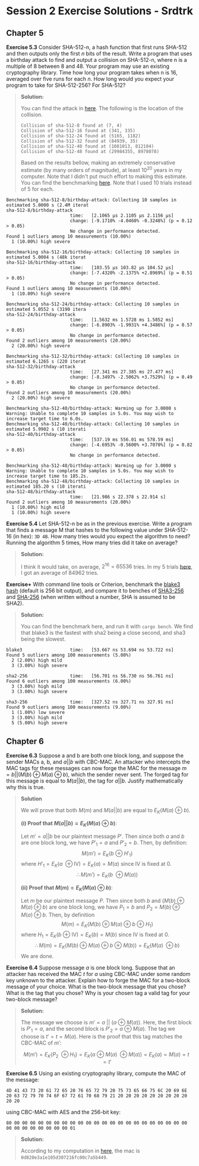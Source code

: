 # Session 2 Exercise Solutions - Srdtrk

## Chapter 5

**Exercise 5.3** Consider SHA-512-n, a hash function that first runs SHA-512 and then outputs only the first $n$ bits of the result. Write a program that uses a birthday attack to find and output a collision on SHA-512-n, where n is a multiple of 8 between 8 and 48. Your program may use an existing cryptography library. Time how long your program takes when n is 16, averaged over five runs for each $n.$ How long would you expect your program to take for SHA-512-256? For SHA-512?

> **Solution:**
>
> You can find the attack in [here](https://github.com/srdtrk/open-cryptography-course/blob/main/session-3/sha512-n-birthday/src/lib.rs). The following is the location of the collision.
>
> ```ignore
> Collision of sha-512-8 found at (7, 4)
> Collision of sha-512-16 found at (341, 335)
> Collision of sha-512-24 found at (5165, 1182)
> Collision of sha-512-32 found at (84939, 35)
> Collision of sha-512-40 found at (1081013, 812104)
> Collision of sha-512-48 found at (29984355, 8978078)
> ```
>
> Based on the results bellow, making an extremely conservative estimate (by many orders of magnitude), at least $10^{20}$ years in my computer. Note that I didn't put much effort to making this estimate. You can find the benchmarking [here](https://github.com/srdtrk/open-cryptography-course/blob/main/session-3/sha512-n-birthday/benches/my_benchmark.rs). Note that I used 10 trials instead of 5 for each.

```
Benchmarking sha-512-8/birthday-attack: Collecting 10 samples in estimated 5.0000 s (2.4M iterat                                                                                                sha-512-8/birthday-attack                        
                        time:   [2.1065 µs 2.1105 µs 2.1156 µs]
                        change: [-9.1710% -4.0460% -0.3248%] (p = 0.12 > 0.05)
                        No change in performance detected.
Found 1 outliers among 10 measurements (10.00%)
  1 (10.00%) high severe

Benchmarking sha-512-16/birthday-attack: Collecting 10 samples in estimated 5.0004 s (48k iterat                                                                                                sha-512-16/birthday-attack                        
                        time:   [103.55 µs 103.82 µs 104.52 µs]
                        change: [-7.4320% -2.1375% +2.8969%] (p = 0.51 > 0.05)
                        No change in performance detected.
Found 1 outliers among 10 measurements (10.00%)
  1 (10.00%) high severe

Benchmarking sha-512-24/birthday-attack: Collecting 10 samples in estimated 5.0552 s (3190 itera                                                                                                sha-512-24/birthday-attack                        
                        time:   [1.5632 ms 1.5728 ms 1.5852 ms]
                        change: [-6.8903% -1.9931% +4.3486%] (p = 0.57 > 0.05)
                        No change in performance detected.
Found 2 outliers among 10 measurements (20.00%)
  2 (20.00%) high severe

Benchmarking sha-512-32/birthday-attack: Collecting 10 samples in estimated 6.1265 s (220 iterat                                                                                                sha-512-32/birthday-attack                        
                        time:   [27.341 ms 27.385 ms 27.477 ms]
                        change: [-8.3497% -2.5062% +3.7529%] (p = 0.49 > 0.05)
                        No change in performance detected.
Found 2 outliers among 10 measurements (20.00%)
  2 (20.00%) high severe

Benchmarking sha-512-40/birthday-attack: Warming up for 3.0000 s
Warning: Unable to complete 10 samples in 5.0s. You may wish to increase target time to 6.0s.
Benchmarking sha-512-40/birthday-attack: Collecting 10 samples in estimated 5.9902 s (10 iterati                                                                                                sha-512-40/birthday-attack                        
                        time:   [537.19 ms 556.01 ms 578.59 ms]
                        change: [-4.6953% -0.5600% +3.7070%] (p = 0.82 > 0.05)
                        No change in performance detected.

Benchmarking sha-512-48/birthday-attack: Warming up for 3.0000 s
Warning: Unable to complete 10 samples in 5.0s. You may wish to increase target time to 185.2s.
Benchmarking sha-512-48/birthday-attack: Collecting 10 samples in estimated 185.20 s (10 iterati                                                                                                sha-512-48/birthday-attack                        
                        time:   [21.986 s 22.378 s 22.914 s]
Found 2 outliers among 10 measurements (20.00%)
  1 (10.00%) high mild
  1 (10.00%) high severe
```

**Exercise 5.4** Let SHA-512-n be as in the previous exercise. Write a program that finds a message M that hashes to the following value under SHA-512-16 (in hex):  `3D 4B`. How many tries would you expect the algorithm to need? Running the algorithm 5 times, How many tries did it take on average?

> **Solution:**
>
> I think it would take, on average, $2^{16} = 65536$ tries. In my 5 trials [here](https://github.com/srdtrk/open-cryptography-course/blob/main/session-3/sha512-n-birthday/src/lib.rs), I got an average of 84962 tries.

**Exercise+** With command line tools or Criterion, benchmark the [blake3 hash](https://docs.rs/blake3/latest/blake3/) (default is 256 bit output), and compare it to benches of [SHA3-256](https://docs.rs/sha3/latest/sha3/) and [SHA-256](https://docs.rs/sha2/latest/sha2/) (when written without a number, SHA is assumed to be SHA2).

> **Solution:**
>
> You can find the benchmark here, and run it with `cargo bench`. We find that blake3 is the fastest with sha2 being a close second, and sha3 being the slowest.

```ignore
blake3                  time:   [53.667 ns 53.694 ns 53.722 ns]                   
Found 5 outliers among 100 measurements (5.00%)
  2 (2.00%) high mild
  3 (3.00%) high severe

sha2-256                time:   [56.701 ns 56.730 ns 56.761 ns]                     
Found 6 outliers among 100 measurements (6.00%)
  3 (3.00%) high mild
  3 (3.00%) high severe

sha3-256                time:   [327.52 ns 327.71 ns 327.91 ns]                     
Found 9 outliers among 100 measurements (9.00%)
  1 (1.00%) low severe
  3 (3.00%) high mild
  5 (5.00%) high severe
```

## Chapter 6

**Exercise 6.3** Suppose a and b are both one block long, and suppose the sender MACs a, b, and $a || b$ with CBC-MAC. An attacker who intercepts the MAC tags for these messages can now forge the MAC for the message $m=b || (M(b) ⊕ M(a) ⊕ b)$, which the sender never sent. The forged tag for this message is equal to $M(a || b)$, the tag for $a || b$. Justify mathematically why this is true.

> **Solution**
>
> We will prove that both $M(m)$ and $M(a || b)$ are equal to $E_K(M(a)\ \oplus\ b)$.
>
> **(i) Proof that $M(a||b) = E_K(M(a)\ \oplus\ b)$**:
>
> Let $m' = a||b$ be our plaintext message $P'$. Then since both $a$ and $b$ are one block long, we have $P'_1 = a$ and $P'_2 = b$. Then, by definition:
> $$M(m') = E_K(b\ \oplus\ H'_1)$$
> where $H'_1 = E_K(a\ \oplus \text{IV}) = E_K(a) = M(a)$ since $\text{IV}$ is fixed at $0$.
> $$\therefore M(m') = E_K(b\ \oplus M(a))$$
>
> **(ii) Proof that $M(m) = E_K(M(a)\ \oplus\ b)$**: 
>
> Let $m$ be our plaintext message $P$. Then since both $b$ and $(M(b) ⊕ M(a) ⊕ b)$ are one block long, we have $P_1 = b$ and $P_2 = M(b) ⊕ M(a) ⊕ b$. Then, by definition
> $$M(m) = E_K(M(b) ⊕ M(a) ⊕ b\ \oplus\ H_1)$$
> where $H_1 = E_K(b\ \oplus\ \text{IV}) = E_K(b) = M(b)$ since $\text{IV}$ is fixed at $0$.
> $$\therefore M(m) = E_K(M(b) ⊕ M(a) ⊕ b\ \oplus\ M(b)) = E_K(M(a)\ \oplus b)$$
> We are done.

**Exercise 6.4** Suppose message $a$ is one block long. Suppose that an attacker has received the MAC $t$ for $a$ using CBC-MAC under some random key unknown to the attacker. Explain how to forge the MAC for a two-block message of your choice. What is the two-block message that you chose? What is the tag that you chose? Why is your chosen tag a valid tag for your two-block message?

> **Solution:**
>
> The message we choose is $m' = a\ ||\ (a\ \oplus\ M(a))$. Here, the first block is $P'_1 = a$, and the second block is $P'_2 = a\ \oplus\ M(a)$. The tag we choose is $t' = t = M(a)$. Here is the proof that this tag matches the CBC-MAC of $m'$:
>
> $$M(m') = E_K(P_2\ \oplus H_1) = E_K(a\ \oplus\ M(a)\ \oplus M(a)) = E_K(a) = M(a) = t = t'$$

**Exercise 6.5** Using an existing cryptography library, compute the MAC of the message:

```hex
4D 41 43 73 20 61 72 65 20 76 65 72 79 20 75 73 65 66 75 6C 20 69 6E 20 63 72 79 70 74 6F 67 72 61 70 68 79 21 20 20 20 20 20 20 20 20 20 20 20
```

using CBC-MAC with AES and the 256-bit key:

```hex
80 00 00 00 00 00 00 00 00 00 00 00 00 00 00 00 00 00 00 00 00 00 00 00 00 00 00 00 00 00 00 01
```

> **Solution:**
>
> According to my computation in [here](), the mac is `0d820e3a1e105d307216fc00c7a5b449`.